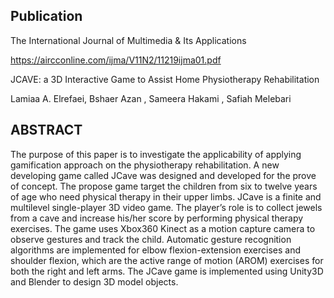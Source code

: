 ## Publication

The International Journal of Multimedia & Its Applications

https://aircconline.com/ijma/V11N2/11219ijma01.pdf


JCAVE: a 3D Interactive Game to Assist Home Physiotherapy Rehabilitation

Lamiaa A. Elrefaei, Bshaer Azan , Sameera Hakami , Safiah Melebari


## ABSTRACT

The purpose of this paper is to investigate the applicability of applying gamification approach on 
the physiotherapy rehabilitation. A new developing game called JCave was designed and developed for 
the prove of concept. The propose game target the children from six to twelve years of age who need 
physical therapy in their upper limbs. JCave is a finite and multilevel single-player 3D video game. 
The player’s role is to collect jewels from a cave and increase his/her score by performing physical 
therapy exercises. The game uses Xbox360 Kinect as a motion capture camera to observe gestures and 
track the child. Automatic gesture recognition algorithms are implemented for elbow flexion-extension 
exercises and shoulder flexion, which are the active range of motion (AROM) exercises for both the 
right and left arms. The JCave game is implemented using Unity3D and Blender to design 3D model objects.

